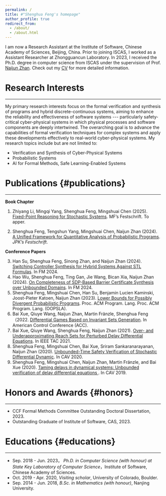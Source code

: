 ```yaml
---
permalink: /
title: #"Shenghua Feng's homepage"
author_profile: true
redirect_from: 
  - /about/
  - /about.html
---
```


I am now a Research Assistant at the Institute of Software, Chinese Academy of Sciences, Beijing, China. Prior to joining ISCAS, I worked as a Assistant Researcher at Zhongguancun Laboratory. In 2023, I received the Ph.D. degree in computer science from ISCAS under the supervision of Prof. [Naijun Zhan](https://lcs.ios.ac.cn/~znj/). Check out my [CV](/files/CV_Shenghua_Feng.pdf) for more detailed information.

# Research Interests
------
My primary research interests focus on the formal verification and synthesis of programs and hybrid discrete-continuous systems, aiming to enhance the reliability and effectiveness of software systems --- particularly safety-critical cyber-physical systems in which physical processes and software components are deeply intertwined. The overarching goal is to advance the capabilities of formal verification techniques for complex systems and apply these developments effectively to real-world cyber-physical systems. My research topics include but are not limited to:
- Verification and Synthesis of Cyber-Physical Systems
- Probabilistic Systems
- AI for Formal Methods, Safe Learning-Enabled Systems


# Publications {#publications}
------

  **Book Chapter**
  1. Zhiyang Li, Mingqi Yang, Shenghua Feng, Mingshuai Chen (2025). [Fixed-Point Reasoning for Stochastic Systems](/#publications). MF’s Festschrift. To apper.

  2. Shenghua Feng, Tengshun Yang, Mingshuai Chen, Naijun Zhan (2024). [A Unified Framework for Quantitative Analysis of Probabilistic Programs](/files/jpk-60.pdf). *JPK’s Festschrift*.

  **Conference Papers**
  <ol start="3">
  <li>Han Su, Shenghua Feng, Sinong Zhan, and Naijun Zhan (2024). <a href="/files/FM2024.pdf">Switching Controller Synthesis for Hybrid Systems Against STL Formulas</a>. In FM 2024. </li>

  <li>Hao Wu, Shenghua Feng, Ting Gan, Jie Wang, Bican Xia, Naijun Zhan (2024). <a href="/files/FM2024_2.pdf">On Completeness of SDP-Based Barrier Certificate Synthesis over Unbounded Domains</a>. In FM 2024. </li>

  <li>Shenghua Feng, Mingshuai Chen, Han Su, Benjamin Lucien Kaminski, Joost-Pieter Katoen, Naijun Zhan (2023). <a href="/files/OOPSLA.pdf">Lower Bounds for Possibly Divergent Probabilistic Programs</a>. Proc. ACM Program. Lang. Proc. ACM Program. Lang. (OOPSLA). </li>

  <li>Bai Xue, Qiuye Wang, Naijun Zhan, Martin Fränzle, Shenghua Feng （2022. <a href="/files/ACC.pdf">Differential Games Based on Invariant Sets Generation</a>. In American Control Conference (ACC). </li>

  <li>Bai Xue, Qiuye Wang, Shenghua Feng, Naijun Zhan (2021). <a href="/files/IEEE_TAC.pdf">Over- and Underapproximating Reach Sets for Perturbed Delay Differential Equations</a>. In IEEE TAC 2021. </li>

  <li>Shenghua Feng, Mingshuai Chen, Bai Xue, Sriram Sankaranarayanan, Naijun Zhan (2020). <a href="/files/CAV2020.pdf">Unbounded-Time Safety Verification of Stochastic Differential Dynamic</a>. In CAV 2020. </li>

  <li>Shenghua Feng, Mingshuai Chen, Naijun Zhan, Martin Fränzle, and Bai Xue (2020). <a href="/files/CAV2019.pdf">Taming delays in dynamical systems: Unbounded verification of delay differential equations </a>. In CAV 2019. </li>
  </ol>


# Honors and Awards {#honors}
------
- CCF Formal Methods Committee Outstanding Doctoral Dissertation, 2023.
- Outstanding Graduate of Institute of Software, CAS, 2023.


# Educations {#educations}
------
- Sep. 2018 - Jun. 2023， *Ph.D. in Computer Science (with honour) at State Key Laboratory of Computer Science*，Institute of Software, Chinese Academy of Sciences.
- Oct. 2019 - Apr. 2020, *Visiting scholar*, University of Colorado, Boulder.
- Sep. 2014 - Jun. 2018, *B.Sc. in Mathematics (with honour)*, Nanjing University.



